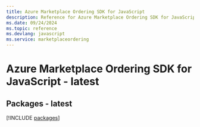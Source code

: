 ```yaml
---
title: Azure Marketplace Ordering SDK for JavaScript
description: Reference for Azure Marketplace Ordering SDK for JavaScript
ms.date: 09/24/2024
ms.topic: reference
ms.devlang: javascript
ms.service: marketplaceordering
---
```

# Azure Marketplace Ordering SDK for JavaScript - latest
## Packages - latest
[!INCLUDE [packages](marketplace-ordering-index.md)]